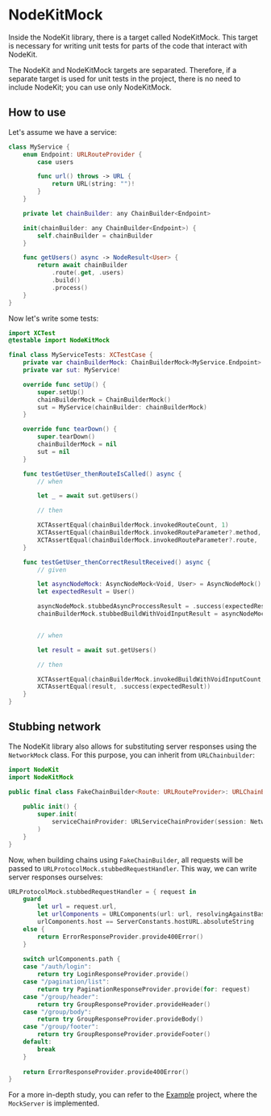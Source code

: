 # NodeKitMock

Inside the NodeKit library, there is a target called NodeKitMock. This target is necessary for writing unit tests for parts of the code that interact with NodeKit.

The NodeKit and NodeKitMock targets are separated. Therefore, if a separate target is used for unit tests in the project, there is no need to include NodeKit; you can use only NodeKitMock.

## How to use

Let's assume we have a service:

```Swift
class MyService {
    enum Endpoint: URLRouteProvider {
        case users

        func url() throws -> URL {
            return URL(string: "")!
        }
    }

    private let chainBuilder: any ChainBuilder<Endpoint>

    init(chainBuilder: any ChainBuilder<Endpoint>) {
        self.chainBuilder = chainBuilder
    }

    func getUsers() async -> NodeResult<User> {
        return await chainBuilder
            .route(.get, .users)
            .build()
            .process()
    }
}
```

Now let's write some tests:

```Swift
import XCTest
@testable import NodeKitMock

final class MyServiceTests: XCTestCase {
    private var chainBuilderMock: ChainBuilderMock<MyService.Endpoint>!
    private var sut: MyService!

    override func setUp() {
        super.setUp()
        chainBuilderMock = ChainBuilderMock()
        sut = MyService(chainBuilder: chainBuilderMock)
    }

    override func tearDown() {
        super.tearDown()
        chainBuilderMock = nil
        sut = nil
    }

    func testGetUser_thenRouteIsCalled() async {
        // when

        let _ = await sut.getUsers()

        // then

        XCTAssertEqual(chainBuilderMock.invokedRouteCount, 1)
        XCTAssertEqual(chainBuilderMock.invokedRouteParameter?.method, .get)
        XCTAssertEqual(chainBuilderMock.invokedRouteParameter?.route, .users)
    }

    func testGetUser_thenCorrectResultReceived() async {
        // given

        let asyncNodeMock: AsyncNodeMock<Void, User> = AsyncNodeMock()
        let expectedResult = User()

        asyncNodeMock.stubbedAsyncProccessResult = .success(expectedResult)
        chainBuilderMock.stubbedBuildWithVoidInputResult = asyncNodeMock


        // when

        let result = await sut.getUsers()

        // then

        XCTAssertEqual(chainBuilderMock.invokedBuildWithVoidInputCount, 1)
        XCTAssertEqual(result, .success(expectedResult))
    }
}
```

## Stubbing network

The NodeKit library also allows for substituting server responses using the `NetworkMock` class. For this purpose, you can inherit from `URLChainbuilder`:

```swift
import NodeKit
import NodeKitMock

public final class FakeChainBuilder<Route: URLRouteProvider>: URLChainBuilder<Route> {
    
    public init() {
        super.init(
            serviceChainProvider: URLServiceChainProvider(session: NetworkMock().urlSession)
        )
    }
}

```

Now, when building chains using `FakeChainBuilder`, all requests will be passed to `URLProtocolMock.stubbedRequestHandler`. This way, we can write server responses ourselves:

```swift
URLProtocolMock.stubbedRequestHandler = { request in
    guard 
        let url = request.url,
        let urlComponents = URLComponents(url: url, resolvingAgainstBaseURL: true),
        urlComponents.host == ServerConstants.hostURL.absoluteString
    else {
        return ErrorResponseProvider.provide400Error()
    }
            
    switch urlComponents.path {
    case "/auth/login":
        return try LoginResponseProvider.provide()
    case "/pagination/list":
        return try PaginationResponseProvider.provide(for: request)
    case "/group/header":
        return try GroupResponseProvider.provideHeader()
    case "/group/body":
        return try GroupResponseProvider.provideBody()
    case "/group/footer":
        return try GroupResponseProvider.provideFooter()
    default:
        break
    }
            
    return ErrorResponseProvider.provide400Error()
}
```

For a more in-depth study, you can refer to the [Example](../../Example) project, where the `MockServer` is implemented.
